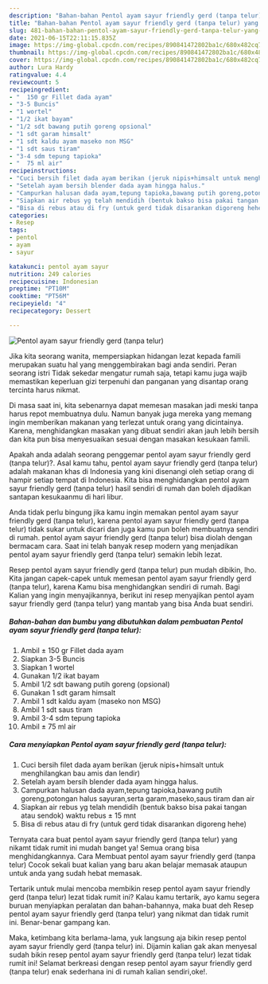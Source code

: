 ```yaml
---
description: "Bahan-bahan Pentol ayam sayur friendly gerd (tanpa telur) yang sedap dan Mudah Dibuat"
title: "Bahan-bahan Pentol ayam sayur friendly gerd (tanpa telur) yang sedap dan Mudah Dibuat"
slug: 481-bahan-bahan-pentol-ayam-sayur-friendly-gerd-tanpa-telur-yang-sedap-dan-mudah-dibuat
date: 2021-06-15T22:11:15.835Z
image: https://img-global.cpcdn.com/recipes/890841472802ba1c/680x482cq70/pentol-ayam-sayur-friendly-gerd-tanpa-telur-foto-resep-utama.jpg
thumbnail: https://img-global.cpcdn.com/recipes/890841472802ba1c/680x482cq70/pentol-ayam-sayur-friendly-gerd-tanpa-telur-foto-resep-utama.jpg
cover: https://img-global.cpcdn.com/recipes/890841472802ba1c/680x482cq70/pentol-ayam-sayur-friendly-gerd-tanpa-telur-foto-resep-utama.jpg
author: Lura Hardy
ratingvalue: 4.4
reviewcount: 5
recipeingredient:
- "  150 gr Fillet dada ayam"
- "3-5 Buncis"
- "1 wortel"
- "1/2 ikat bayam"
- "1/2 sdt bawang putih goreng opsional"
- "1 sdt garam himsalt"
- "1 sdt kaldu ayam maseko non MSG"
- "1 sdt saus tiram"
- "3-4 sdm tepung tapioka"
- "  75 ml air"
recipeinstructions:
- "Cuci bersih filet dada ayam berikan (jeruk nipis+himsalt untuk menghilangkan bau amis dan lendir)"
- "Setelah ayam bersih blender dada ayam hingga halus."
- "Campurkan halusan dada ayam,tepung tapioka,bawang putih goreng,potongan halus sayuran,serta garam,maseko,saus tiram dan air"
- "Siapkan air rebus yg telah mendidih (bentuk bakso bisa pakai tangan atau sendok) waktu rebus ± 15 mnt"
- "Bisa di rebus atau di fry (untuk gerd tidak disarankan digoreng hehe)"
categories:
- Resep
tags:
- pentol
- ayam
- sayur

katakunci: pentol ayam sayur 
nutrition: 249 calories
recipecuisine: Indonesian
preptime: "PT10M"
cooktime: "PT56M"
recipeyield: "4"
recipecategory: Dessert

---
```



![Pentol ayam sayur friendly gerd (tanpa telur)](https://img-global.cpcdn.com/recipes/890841472802ba1c/680x482cq70/pentol-ayam-sayur-friendly-gerd-tanpa-telur-foto-resep-utama.jpg)

Jika kita seorang wanita, mempersiapkan hidangan lezat kepada famili merupakan suatu hal yang menggembirakan bagi anda sendiri. Peran seorang istri Tidak sekedar mengatur rumah saja, tetapi kamu juga wajib memastikan keperluan gizi terpenuhi dan panganan yang disantap orang tercinta harus nikmat.

Di masa  saat ini, kita sebenarnya dapat memesan masakan jadi meski tanpa harus repot membuatnya dulu. Namun banyak juga mereka yang memang ingin memberikan makanan yang terlezat untuk orang yang dicintainya. Karena, menghidangkan masakan yang dibuat sendiri akan jauh lebih bersih dan kita pun bisa menyesuaikan sesuai dengan masakan kesukaan famili. 



Apakah anda adalah seorang penggemar pentol ayam sayur friendly gerd (tanpa telur)?. Asal kamu tahu, pentol ayam sayur friendly gerd (tanpa telur) adalah makanan khas di Indonesia yang kini disenangi oleh setiap orang di hampir setiap tempat di Indonesia. Kita bisa menghidangkan pentol ayam sayur friendly gerd (tanpa telur) hasil sendiri di rumah dan boleh dijadikan santapan kesukaanmu di hari libur.

Anda tidak perlu bingung jika kamu ingin memakan pentol ayam sayur friendly gerd (tanpa telur), karena pentol ayam sayur friendly gerd (tanpa telur) tidak sukar untuk dicari dan juga kamu pun boleh membuatnya sendiri di rumah. pentol ayam sayur friendly gerd (tanpa telur) bisa diolah dengan bermacam cara. Saat ini telah banyak resep modern yang menjadikan pentol ayam sayur friendly gerd (tanpa telur) semakin lebih lezat.

Resep pentol ayam sayur friendly gerd (tanpa telur) pun mudah dibikin, lho. Kita jangan capek-capek untuk memesan pentol ayam sayur friendly gerd (tanpa telur), karena Kamu bisa menghidangkan sendiri di rumah. Bagi Kalian yang ingin menyajikannya, berikut ini resep menyajikan pentol ayam sayur friendly gerd (tanpa telur) yang mantab yang bisa Anda buat sendiri.

<!--inarticleads1-->

##### Bahan-bahan dan bumbu yang dibutuhkan dalam pembuatan Pentol ayam sayur friendly gerd (tanpa telur):

1. Ambil  ± 150 gr Fillet dada ayam
1. Siapkan 3-5 Buncis
1. Siapkan 1 wortel
1. Gunakan 1/2 ikat bayam
1. Ambil 1/2 sdt bawang putih goreng (opsional)
1. Gunakan 1 sdt garam himsalt
1. Ambil 1 sdt kaldu ayam (maseko non MSG)
1. Ambil 1 sdt saus tiram
1. Ambil 3-4 sdm tepung tapioka
1. Ambil  ± 75 ml air




<!--inarticleads2-->

##### Cara menyiapkan Pentol ayam sayur friendly gerd (tanpa telur):

1. Cuci bersih filet dada ayam berikan (jeruk nipis+himsalt untuk menghilangkan bau amis dan lendir)
1. Setelah ayam bersih blender dada ayam hingga halus.
1. Campurkan halusan dada ayam,tepung tapioka,bawang putih goreng,potongan halus sayuran,serta garam,maseko,saus tiram dan air
1. Siapkan air rebus yg telah mendidih (bentuk bakso bisa pakai tangan atau sendok) waktu rebus ± 15 mnt
1. Bisa di rebus atau di fry (untuk gerd tidak disarankan digoreng hehe)




Ternyata cara buat pentol ayam sayur friendly gerd (tanpa telur) yang nikamt tidak rumit ini mudah banget ya! Semua orang bisa menghidangkannya. Cara Membuat pentol ayam sayur friendly gerd (tanpa telur) Cocok sekali buat kalian yang baru akan belajar memasak ataupun untuk anda yang sudah hebat memasak.

Tertarik untuk mulai mencoba membikin resep pentol ayam sayur friendly gerd (tanpa telur) lezat tidak rumit ini? Kalau kamu tertarik, ayo kamu segera buruan menyiapkan peralatan dan bahan-bahannya, maka buat deh Resep pentol ayam sayur friendly gerd (tanpa telur) yang nikmat dan tidak rumit ini. Benar-benar gampang kan. 

Maka, ketimbang kita berlama-lama, yuk langsung aja bikin resep pentol ayam sayur friendly gerd (tanpa telur) ini. Dijamin kalian gak akan menyesal sudah bikin resep pentol ayam sayur friendly gerd (tanpa telur) lezat tidak rumit ini! Selamat berkreasi dengan resep pentol ayam sayur friendly gerd (tanpa telur) enak sederhana ini di rumah kalian sendiri,oke!.


